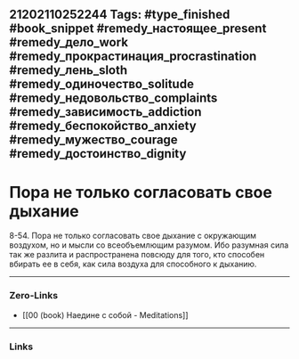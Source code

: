 21202110252244
Tags: #type_finished #book_snippet #remedy_настоящее_present #remedy_дело_work #remedy_прокрастинация_procrastination #remedy_лень_sloth #remedy_одиночество_solitude #remedy_недовольство_complaints #remedy_зависимость_addiction #remedy_беспокойство_anxiety #remedy_мужество_courage #remedy_достоинство_dignity
---
# Пора не только согласовать свое дыхание

 8-54. Пора не только согласовать свое дыхание с окружающим воздухом, но и мысли со всеобъемлющим разумом. Ибо разумная сила так же разлита и распространена повсюду для того, кто способен вбирать ее в себя, как сила воздуха для способного к дыханию. 

---
### Zero-Links
- [[00 (book) Наедине с собой - Meditations]]
---
### Links
